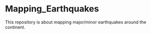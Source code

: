 # Mapping_Earthquakes
This repository is about mapping major/minor earthquakes around the continent.
